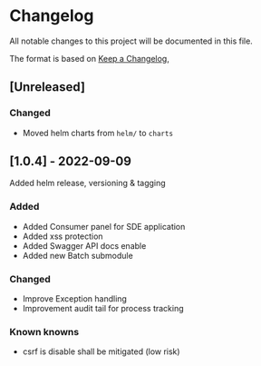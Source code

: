 # Changelog

All notable changes to this project will be documented in this file.

The format is based on [Keep a Changelog](https://keepachangelog.com/en/1.0.0/),

## [Unreleased]

### Changed
- Moved helm charts from `helm/` to `charts`

## [1.0.4] - 2022-09-09
Added helm release, versioning & tagging

### Added
- Added Consumer panel for SDE application
- Added xss protection
- Added Swagger API docs enable
- Added new Batch submodule

### Changed
- Improve Exception handling
- Improvement audit tail for process tracking

### Known knowns
- csrf is disable shall be mitigated (low risk)
